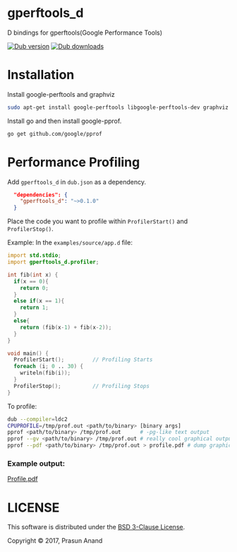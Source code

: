 # gperftools_d
D bindings for gperftools(Google Performance Tools)

<a href="https://code.dlang.org/packages/gperftools_d" title="Go to gperftools_d"><img src="https://img.shields.io/dub/v/gperftools_d.svg" alt="Dub version"></a>
<a href="https://code.dlang.org/packages/gperftools_d" title="Go to gperftools_d"><img src="https://img.shields.io/dub/dt/gperftools_d.svg" alt="Dub downloads"></a>

# Installation

Install google-perftools and graphviz

```sh
sudo apt-get install google-perftools libgoogle-perftools-dev graphviz
```

Install go and then install google-pprof.

```sh
go get github.com/google/pprof
```

# Performance Profiling

Add `gperftools_d` in `dub.json` as a dependency.

```json
  "dependencies": {
    "gperftools_d": "~>0.1.0"
  }
```

Place the code you want to profile within `ProfilerStart()` and `ProfilerStop()`.

Example: In the `examples/source/app.d` file:

```D
import std.stdio;
import gperftools_d.profiler;

int fib(int x) {
  if(x == 0){
    return 0;
  }
  else if(x == 1){
    return 1;
  }
  else{
    return (fib(x-1) + fib(x-2));
  }
}

void main() {
  ProfilerStart();         // Profiling Starts
  foreach (i; 0 .. 30) {
    writeln(fib(i));
  }
  ProfilerStop();          // Profiling Stops
}

```

To profile:

```sh
dub --compiler=ldc2
CPUPROFILE=/tmp/prof.out <path/to/binary> [binary args]
pprof <path/to/binary> /tmp/prof.out      # -pg-like text output
pprof --gv <path/to/binary> /tmp/prof.out # really cool graphical output
pprof --pdf <path/to/binary> /tmp/prof.out > profile.pdf # dump graphical output in profile.pdf
```

### Example output:

[Profile.pdf](https://github.com/prasunanand/gperftools_d/tree/master/examples/profile.pdf)

# LICENSE

This software is distributed under the [BSD 3-Clause License](LICENSE).

Copyright © 2017, Prasun Anand
